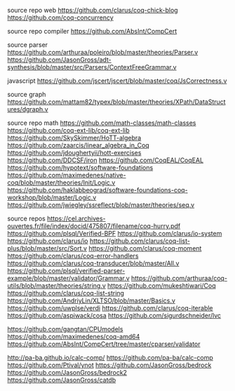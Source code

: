 
source repo web
  https://github.com/clarus/coq-chick-blog
  https://github.com/coq-concurrency

source repo compiler
  https://github.com/AbsInt/CompCert

source parser
  https://github.com/arthuraa/poleiro/blob/master/theories/Parser.v
  https://github.com/JasonGross/adt-synthesis/blob/master/src/Parsers/ContextFreeGrammar.v

  javascript
    https://github.com/jscert/jscert/blob/master/coq/JsCorrectness.v

source graph
  https://github.com/mattam82/typex/blob/master/theories/XPath/DataStructures/dgraph.v

source repo math
  https://github.com/math-classes/math-classes
  https://github.com/coq-ext-lib/coq-ext-lib
  https://github.com/SkySkimmer/HoTT-algebra
  https://github.com/zaarcis/linear_algebra_in_Coq
  https://github.com/jdoughertyii/hott-exercises
  https://github.com/DDCSF/iron
  https://github.com/CoqEAL/CoqEAL
  https://github.com/hypotext/software-foundations
  https://github.com/maximedenes/native-coq/blob/master/theories/Init/Logic.v
  https://github.com/haklabbeograd/software-foundations-coq-workshop/blob/master/Logic.v
  https://github.com/jwiegley/ssreflect/blob/master/theories/seq.v

source repos
  https://cel.archives-ouvertes.fr/file/index/docid/475807/filename/coq-hurry.pdf
  https://github.com/plsql/Verified-BPF
  https://github.com/clarus/io-system
  https://github.com/clarus/io
  https://github.com/clarus/coq-list-plus/blob/master/src/Sort.v
  https://github.com/clarus/coq-moment
  https://github.com/clarus/coq-error-handlers
  https://github.com/clarus/coq-transducer/blob/master/All.v
  https://github.com/plsql/verified-parser-example/blob/master/validator/Grammar.v
  https://github.com/arthuraa/coq-utils/blob/master/theories/string.v
  https://github.com/mukeshtiwari/Coq
  https://github.com/clarus/coq-list-string
  https://github.com/AndriyLin/XLTSO/blob/master/Basics.v
  https://github.com/uwplse/verdi
  https://github.com/clarus/coq-iterable
  https://github.com/aspiwack/cosa
  https://github.com/sigurdschneider/lvc

  https://github.com/gangtan/CPUmodels
  https://github.com/maximedenes/coq-amd64
  https://github.com/AbsInt/CompCert/tree/master/cparser/validator

  http://pa-ba.github.io/calc-comp/
  https://github.com/pa-ba/calc-comp
  https://github.com/Ptival/ynot
  https://github.com/JasonGross/bedrock
  https://github.com/JasonGross/bedrock2
  https://github.com/JasonGross/catdb
